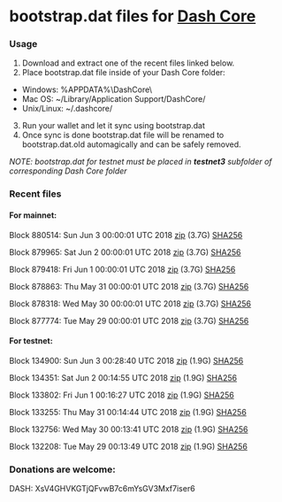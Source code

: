 # bootstrap.dat files for [Dash Core](https://www.dash.org)

### Usage

1. Download and extract one of the recent files linked below.
2. Place bootstrap.dat file inside of your Dash Core folder:
 - Windows: %APPDATA%\DashCore\
 - Mac OS: ~/Library/Application Support/DashCore/
 - Unix/Linux: ~/.dashcore/
3. Run your wallet and let it sync using bootstrap.dat
4. Once sync is done bootstrap.dat file will be renamed to bootstrap.dat.old automagically and can be safely removed.

_NOTE: bootstrap.dat for testnet must be placed in **testnet3** subfolder of corresponding Dash Core folder_

### Recent files

#### For mainnet:

Block 880514: Sun Jun  3 00:00:01 UTC 2018 [zip](https://dash-bootstrap.ams3.digitaloceanspaces.com/mainnet/2018-06-03/bootstrap.dat.zip) (3.7G) [SHA256](https://dash-bootstrap.ams3.digitaloceanspaces.com/mainnet/2018-06-03/sha256.txt)

Block 879965: Sat Jun  2 00:00:01 UTC 2018 [zip](https://dash-bootstrap.ams3.digitaloceanspaces.com/mainnet/2018-06-02/bootstrap.dat.zip) (3.7G) [SHA256](https://dash-bootstrap.ams3.digitaloceanspaces.com/mainnet/2018-06-02/sha256.txt)

Block 879418: Fri Jun  1 00:00:01 UTC 2018 [zip](https://dash-bootstrap.ams3.digitaloceanspaces.com/mainnet/2018-06-01/bootstrap.dat.zip) (3.7G) [SHA256](https://dash-bootstrap.ams3.digitaloceanspaces.com/mainnet/2018-06-01/sha256.txt)

Block 878863: Thu May 31 00:00:01 UTC 2018 [zip](https://dash-bootstrap.ams3.digitaloceanspaces.com/mainnet/2018-05-31/bootstrap.dat.zip) (3.7G) [SHA256](https://dash-bootstrap.ams3.digitaloceanspaces.com/mainnet/2018-05-31/sha256.txt)

Block 878318: Wed May 30 00:00:01 UTC 2018 [zip](https://dash-bootstrap.ams3.digitaloceanspaces.com/mainnet/2018-05-30/bootstrap.dat.zip) (3.7G) [SHA256](https://dash-bootstrap.ams3.digitaloceanspaces.com/mainnet/2018-05-30/sha256.txt)

Block 877774: Tue May 29 00:00:01 UTC 2018 [zip](https://dash-bootstrap.ams3.digitaloceanspaces.com/mainnet/2018-05-29/bootstrap.dat.zip) (3.7G) [SHA256](https://dash-bootstrap.ams3.digitaloceanspaces.com/mainnet/2018-05-29/sha256.txt)


#### For testnet:

Block 134900: Sun Jun  3 00:28:40 UTC 2018 [zip](https://dash-bootstrap.ams3.digitaloceanspaces.com/testnet/2018-06-03/bootstrap.dat.zip) (1.9G) [SHA256](https://dash-bootstrap.ams3.digitaloceanspaces.com/testnet/2018-06-03/sha256.txt)

Block 134351: Sat Jun  2 00:14:55 UTC 2018 [zip](https://dash-bootstrap.ams3.digitaloceanspaces.com/testnet/2018-06-02/bootstrap.dat.zip) (1.9G) [SHA256](https://dash-bootstrap.ams3.digitaloceanspaces.com/testnet/2018-06-02/sha256.txt)

Block 133802: Fri Jun  1 00:16:27 UTC 2018 [zip](https://dash-bootstrap.ams3.digitaloceanspaces.com/testnet/2018-06-01/bootstrap.dat.zip) (1.9G) [SHA256](https://dash-bootstrap.ams3.digitaloceanspaces.com/testnet/2018-06-01/sha256.txt)

Block 133255: Thu May 31 00:14:44 UTC 2018 [zip](https://dash-bootstrap.ams3.digitaloceanspaces.com/testnet/2018-05-31/bootstrap.dat.zip) (1.9G) [SHA256](https://dash-bootstrap.ams3.digitaloceanspaces.com/testnet/2018-05-31/sha256.txt)

Block 132756: Wed May 30 00:13:41 UTC 2018 [zip](https://dash-bootstrap.ams3.digitaloceanspaces.com/testnet/2018-05-30/bootstrap.dat.zip) (1.9G) [SHA256](https://dash-bootstrap.ams3.digitaloceanspaces.com/testnet/2018-05-30/sha256.txt)

Block 132208: Tue May 29 00:13:49 UTC 2018 [zip](https://dash-bootstrap.ams3.digitaloceanspaces.com/testnet/2018-05-29/bootstrap.dat.zip) (1.9G) [SHA256](https://dash-bootstrap.ams3.digitaloceanspaces.com/testnet/2018-05-29/sha256.txt)


### Donations are welcome:

DASH: XsV4GHVKGTjQFvwB7c6mYsGV3Mxf7iser6
